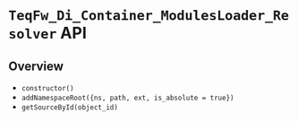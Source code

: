 # `TeqFw_Di_Container_ModulesLoader_Resolver` API

## Overview

* `constructor()`
* `addNamespaceRoot({ns, path, ext, is_absolute = true})`
* `getSourceById(object_id)`
